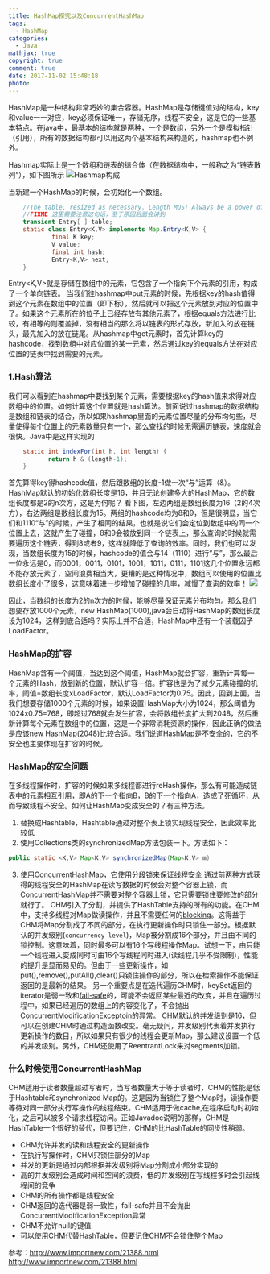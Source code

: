 ```yaml
---
title: HashMap探究以及ConcurrentHashMap
tags:
  - HashMap
categories:
  - Java
mathjax: true
copyright: true
comment: true
date: 2017-11-02 15:48:18
photo:
---
```


HashMap是一种结构非常巧妙的集合容器。HashMap是存储键值对的结构，key和value一一对应，key必须保证唯一，存储无序，线程不安全，这是它的一些基本特点。在java中，最基本的结构就是两种，一个是数组，另外一个是模拟指针（引用），所有的数据结构都可以用这两个基本结构来构造的，hashmap也不例外。
<!-- more -->

Hashmap实际上是一个数组和链表的结合体（在数据结构中，一般称之为“链表散列“），如下图所示 ![Hashmap构成](http://dl2.iteye.com/upload/attachment/0017/7479/3f05dd61-955e-3eb2-bf8e-31da8a361148.jpg)

当新建一个HashMap的时候，会初始化一个数组。

```java
    //The table, resized as necessary. Length MUST Always be a power of two. 
    //FIXME 这里需要注意这句话，至于原因后面会讲到  
    transient Entry[ ] table;  
    static class Entry<K,V> implements Map.Entry<K,V> {  
            final K key;  
            V value;  
            final int hash;  
            Entry<K,V> next;   
    }
```

Entry<K,V>就是存储在数组中的元素，它包含了一个指向下个元素的引用，构成了一个单向链表。 当我们往hashmap中put元素的时候，先根据key的hash值得到这个元素在数组中的位置（即下标），然后就可以把这个元素放到对应的位置中了。如果这个元素所在的位子上已经存放有其他元素了，根据equals方法进行比较，有相等的则覆盖掉，没有相当的那么将以链表的形式存放，新加入的放在链头，最先加入的放在链尾。从hashmap中get元素时，首先计算key的hashcode，找到数组中对应位置的某一元素，然后通过key的equals方法在对应位置的链表中找到需要的元素。

### 1.Hash算法

我们可以看到在hashmap中要找到某个元素，需要根据key的hash值来求得对应数组中的位置。如何计算这个位置就是hash算法。前面说过hashmap的数据结构是数组和链表的结合，所以如果hashmap里面的元素位置尽量的分布均匀些，尽量使得每个位置上的元素数量只有一个，那么查找的时候无需遍历链表，速度就会很快。Java中是这样实现的

```java
    static int indexFor(int h, int length) {  
           return h & (length-1);  
    }
```

首先算得key得hashcode值，然后跟数组的长度-1做一次“与”运算（&）。HashMap默认的初始化数组长度是16，并且无论创建多大的HashMap，它的数组长度都是2的n次方，这是为何呢？ 看下图，左边两组是数组长度为16（2的4次方），右边两组是数组长度为15。两组的hashcode均为8和9，但是很明显，当它们和1110“与”的时候，产生了相同的结果，也就是说它们会定位到数组中的同一个位置上去，这就产生了碰撞，8和9会被放到同一个链表上，那么查询的时候就需要遍历这个链表，得到8或者9，这样就降低了查询的效率。同时，我们也可以发现，当数组长度为15的时候，hashcode的值会与14（1110）进行“与”，那么最后一位永远是0，而0001，0011，0101，1001，1011，0111，1101这几个位置永远都不能存放元素了，空间浪费相当大，更糟的是这种情况中，数组可以使用的位置比数组长度小了很多，这意味着进一步增加了碰撞的几率，减慢了查询的效率！ ![](http://dl2.iteye.com/upload/attachment/0017/7481/4b3732d6-fb5f-369b-b50d-e8b8325c69d4.jpg) 

因此，当数组的长度为2的n次方的时候，能够尽量保证元素分布均匀。那么我们想要存放1000个元素，new HashMap(1000),java会自动将HashMap的数组长度设为1024，这样到底合适吗？实际上并不合适，HashMap中还有一个装载因子LoadFactor。

### HashMap的扩容

HashMap含有一个阈值，当达到这个阈值，HashMap就会扩容，重新计算每一个元素的Hash，放到新的位置，默认扩容一倍。扩容也是为了减少元素碰撞的机率，阈值=数组长度xLoadFactor，默认LoadFactor为0.75。因此，回到上面，当我们想要存储1000个元素的时候，如果设置HashMap大小为1024，那么阈值为1024x0.75=768，即超过768就会发生扩容，会将数组长度扩大到2048，然后重新计算每个元素在数组中的位置，这是一个非常消耗资源的操作，因此正确的做法是应该new HashMap(2048)比较合适。我们说道HashMap是不安全的，它的不安全也主要体现在扩容的时候。

### HashMap的安全问题

在多线程操作时，扩容的时候如果多线程都进行reHash操作，那么有可能造成链表中的元素相互引用，即A的下一个指向B，B的下一个指向A，造成了死循环，从而导致线程不安全。如何让HashMap变成安全的？有三种方法。 
1. 替换成Hashtable，Hashtable通过对整个表上锁实现线程安全，因此效率比较低 
2. 使用Collections类的synchronizedMap方法包装一下。方法如下：
```java
public static <K,V> Map<K,V> synchronizedMap(Map<K,V> m)
```
3. 使用ConcurrentHashMap，它使用分段锁来保证线程安全 通过前两种方式获得的线程安全的HashMap在读写数据的时候会对整个容器上锁，而ConcurrentHashMap并不需要对整个容器上锁，它只需要锁住要修改的部分就行了。 CHM引入了分割，并提供了HashTable支持的所有的功能。在CHM中，支持多线程对Map做读操作，并且不需要任何的[blocking](http://javarevisited.blogspot.com/2012/02/what-is-blocking-methods-in-java-and.html)。这得益于CHM将Map分割成了不同的部分，在执行更新操作时只锁住一部分。根据默认的并发级别(`concurrency level`)，Map被分割成16个部分，并且由不同的锁控制。这意味着，同时最多可以有16个写线程操作Map。试想一下，由只能一个线程进入变成同时可由16个写线程同时进入(读线程几乎不受限制)，性能的提升是显而易见的。但由于一些更新操作，如put(),remove(),putAll(),clear()只锁住操作的部分，所以在检索操作不能保证返回的是最新的结果。 另一个重要点是在迭代遍历CHM时，keySet返回的iterator是弱一致和[fail-safe](http://javarevisited.blogspot.in/2012/02/fail-safe-vs-fail-fast-iterator-in-java.html)的，可能不会返回某些最近的改变，并且在遍历过程中，如果已经遍历的数组上的内容变化了，不会抛出ConcurrentModificationExceptoin的异常。 CHM默认的并发级别是16，但可以在创建CHM时通过构造函数改变。毫无疑问，并发级别代表着并发执行更新操作的数目，所以如果只有很少的线程会更新Map，那么建议设置一个低的并发级别。另外，CHM还使用了ReentrantLock来对segments加锁。

### 什么时候使用ConcurrentHashMap

CHM适用于读者数量超过写者时，当写者数量大于等于读者时，CHM的性能是低于Hashtable和synchronized Map的。这是因为当锁住了整个Map时，读操作要等待对同一部分执行写操作的线程结束。CHM适用于做cache,在程序启动时初始化，之后可以被多个请求线程访问。正如Javadoc说明的那样，CHM是HashTable一个很好的替代，但要记住，CHM的比HashTable的同步性稍弱。

*   CHM允许并发的读和线程安全的更新操作
*   在执行写操作时，CHM只锁住部分的Map
*   并发的更新是通过内部根据并发级别将Map分割成小部分实现的
*   高的并发级别会造成时间和空间的浪费，低的并发级别在写线程多时会引起线程间的竞争
*   CHM的所有操作都是线程安全
*   CHM返回的迭代器是弱一致性，fail-safe并且不会抛出ConcurrentModificationException异常
*   CHM不允许null的键值
*   可以使用CHM代替HashTable，但要记住CHM不会锁住整个Map

参考：http://www.importnew.com/21388.html http://www.importnew.com/21388.html